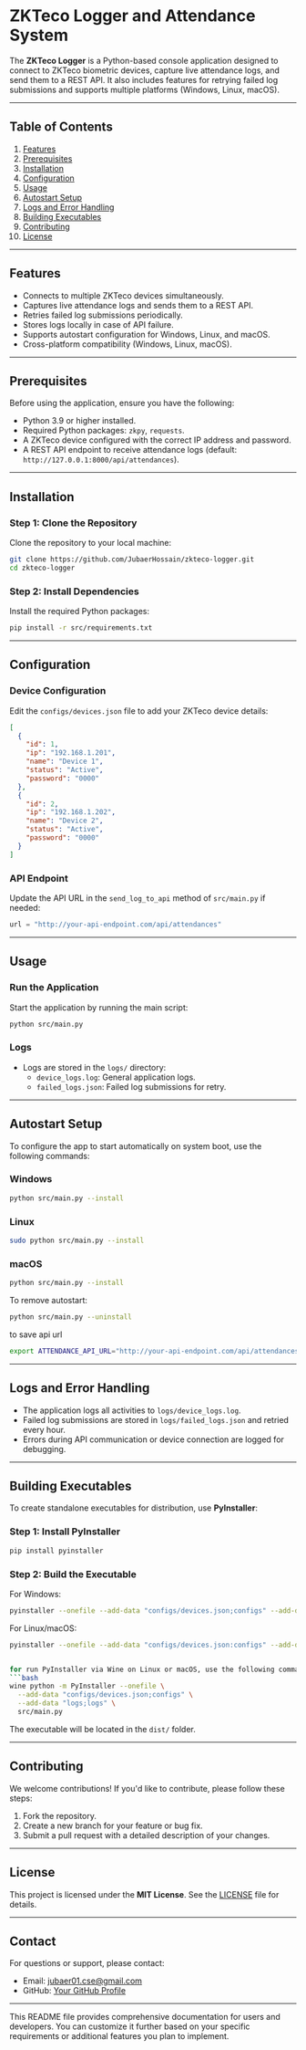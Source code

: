 # ZKTeco Logger and Attendance System

The **ZKTeco Logger** is a Python-based console application designed to connect to ZKTeco biometric devices, capture live attendance logs, and send them to a REST API. It also includes features for retrying failed log submissions and supports multiple platforms (Windows, Linux, macOS).

---

## Table of Contents

1. [Features](#features)
2. [Prerequisites](#prerequisites)
3. [Installation](#installation)
4. [Configuration](#configuration)
5. [Usage](#usage)
6. [Autostart Setup](#autostart-setup)
7. [Logs and Error Handling](#logs-and-error-handling)
8. [Building Executables](#building-executables)
9. [Contributing](#contributing)
10. [License](#license)

---

## Features

- Connects to multiple ZKTeco devices simultaneously.
- Captures live attendance logs and sends them to a REST API.
- Retries failed log submissions periodically.
- Stores logs locally in case of API failure.
- Supports autostart configuration for Windows, Linux, and macOS.
- Cross-platform compatibility (Windows, Linux, macOS).

---

## Prerequisites

Before using the application, ensure you have the following:

- Python 3.9 or higher installed.
- Required Python packages: `zkpy`, `requests`.
- A ZKTeco device configured with the correct IP address and password.
- A REST API endpoint to receive attendance logs (default: `http://127.0.0.1:8000/api/attendances`).

---

## Installation

### Step 1: Clone the Repository

Clone the repository to your local machine:

```bash
git clone https://github.com/JubaerHossain/zkteco-logger.git
cd zkteco-logger
```

### Step 2: Install Dependencies

Install the required Python packages:

```bash
pip install -r src/requirements.txt
```

---

## Configuration

### Device Configuration

Edit the `configs/devices.json` file to add your ZKTeco device details:

```json
[
  {
    "id": 1,
    "ip": "192.168.1.201",
    "name": "Device 1",
    "status": "Active",
    "password": "0000"
  },
  {
    "id": 2,
    "ip": "192.168.1.202",
    "name": "Device 2",
    "status": "Active",
    "password": "0000"
  }
]
```

### API Endpoint

Update the API URL in the `send_log_to_api` method of `src/main.py` if needed:

```python
url = "http://your-api-endpoint.com/api/attendances"
```

---

## Usage

### Run the Application

Start the application by running the main script:

```bash
python src/main.py
```

### Logs

- Logs are stored in the `logs/` directory:
  - `device_logs.log`: General application logs.
  - `failed_logs.json`: Failed log submissions for retry.

---

## Autostart Setup

To configure the app to start automatically on system boot, use the following commands:

### Windows

```bash
python src/main.py --install
```

### Linux

```bash
sudo python src/main.py --install
```

### macOS

```bash
python src/main.py --install
```

To remove autostart:

```bash
python src/main.py --uninstall
```

to save api url

```bash
export ATTENDANCE_API_URL="http://your-api-endpoint.com/api/attendances"
```

---

## Logs and Error Handling

- The application logs all activities to `logs/device_logs.log`.
- Failed log submissions are stored in `logs/failed_logs.json` and retried every hour.
- Errors during API communication or device connection are logged for debugging.

---

## Building Executables

To create standalone executables for distribution, use **PyInstaller**:

### Step 1: Install PyInstaller

```bash
pip install pyinstaller
```

### Step 2: Build the Executable

For Windows:

```bash
pyinstaller --onefile --add-data "configs/devices.json;configs" --add-data "logs;logs" src/main.py
```

For Linux/macOS:

```bash
pyinstaller --onefile --add-data "configs/devices.json:configs" --add-data "logs:logs" src/main.py


for run PyInstaller via Wine on Linux or macOS, use the following command:
```bash
wine python -m PyInstaller --onefile \
  --add-data "configs/devices.json;configs" \
  --add-data "logs;logs" \
  src/main.py
```

The executable will be located in the `dist/` folder.

---

## Contributing

We welcome contributions! If you'd like to contribute, please follow these steps:

1. Fork the repository.
2. Create a new branch for your feature or bug fix.
3. Submit a pull request with a detailed description of your changes.

---

## License

This project is licensed under the **MIT License**. See the [LICENSE](LICENSE) file for details.

---

## Contact

For questions or support, please contact:

- Email: jubaer01.cse@gmail.com
- GitHub: [Your GitHub Profile](https://github.com/JubaerHossain)

---

This README file provides comprehensive documentation for users and developers. You can customize it further based on your specific requirements or additional features you plan to implement.
